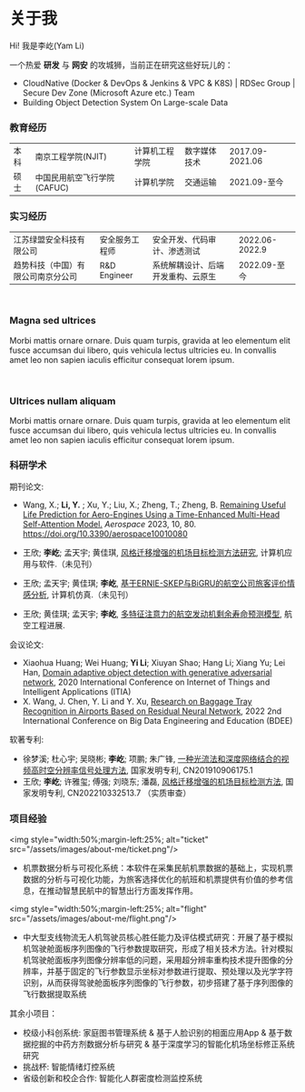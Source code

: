 <link rel="stylesheet" href="assets/css-extension/resume.css" />

# 关于我

Hi! 我是李屹(Yam Li)


一个热爱 **研发** 与 **网安** 的攻城狮，当前正在研究这些好玩儿的：

- CloudNative (Docker & DevOps & Jenkins & VPC & K8S) | RDSec Group | Secure Dev Zone (Microsoft Azure etc.) Team
- Building Object Detection System On Large-scale Data

### 教育经历

| | | | | |
|-|-|-|-|-|
| 本科 | 南京工程学院(NJIT) | 计算机工程学院 | 数字媒体技术 | 2017.09-2021.06 |
| 硕士 | 中国民用航空飞行学院(CAFUC) | 计算机学院 | 交通运输 | 2021.09-至今 |

### 实习经历

| | | | |
|-|-|-|-|
| 江苏绿盟安全科技有限公司 | 安全服务工程师 | 安全开发、代码审计、渗透测试 | 2022.06-2022.9 |
| 趋势科技（中国）有限公司南京分公司 | R&D Engineer | 系统解耦设计、后端开发重构、云原生 | 2022.09-至今 |

<section id="two" class="wrapper">
    <div class="inner alt">
        <section class="spotlight">
            <div class="image"><img src="assets/images/Trend_Micro_logo.png" alt="" /></div>
            <div class="content">
                <h3>Magna sed ultrices</h3>
                <p>Morbi mattis ornare ornare. Duis quam turpis, gravida at leo elementum elit fusce accumsan dui libero, quis vehicula lectus ultricies eu. In convallis amet leo non sapien iaculis efficitur consequat lorem ipsum.</p>
            </div>
        </section>
        <section class="spotlight">
            <div class="image"><img src="assets/images/NSFOCUS_logo.png" alt="" /></div>
            <div class="content">
                <h3>Ultrices nullam aliquam</h3>
                <p>Morbi mattis ornare ornare. Duis quam turpis, gravida at leo elementum elit fusce accumsan dui libero, quis vehicula lectus ultricies eu. In convallis amet leo non sapien iaculis efficitur consequat lorem ipsum.</p>
            </div>
        </section>
    </div>
</section>

### 科研学术

期刊论文:

- Wang, X.; **Li, Y.** ; Xu, Y.; Liu, X.; Zheng, T.; Zheng, B. [Remaining Useful Life Prediction for Aero-Engines Using a Time-Enhanced Multi-Head Self-Attention Model.](https://www.mdpi.com/2226-4310/10/1/80) <em>Aerospace</em> 2023, 10, 80. https://doi.org/10.3390/aerospace10010080

- 王欣; **李屹**; 孟天宇; 黄佳琪, [风格迁移增强的机场目标检测方法研究](), 计算机应用与软件.（未见刊）
- 王欣; 孟天宇; 黄佳琪; **李屹**, [基于ERNIE-SKEP与BiGRU的航空公司旅客评价情感分析](), 计算机仿真.（未见刊）
- 王欣; 黄佳琪; 孟天宇; **李屹**, [多特征注意力的航空发动机剩余寿命预测模型](http://hkgcjz.cnjournals.com/hkgcjz/article/abstract/2022098), 航空工程进展.

会议论文:

- Xiaohua Huang; Wei Huang; **Yi Li**; Xiuyan Shao; Hang Li; Xiang Yu; Lei Han, [Domain adaptive object detection with generative adversarial network](https://ieeexplore.ieee.org/document/9312304), 2020 International Conference on Internet of Things and Intelligent Applications (ITIA)
- X. Wang, J. Chen, Y. Li and Y. Xu, [Research on Baggage Tray Recognition in Airports Based on Residual Neural Network](https://ieeexplore.ieee.org/document/9980849), 2022 2nd International Conference on Big Data Engineering and Education (BDEE)

软著专利:

- 徐梦溪; 杜心宇; 吴晓彬; **李屹**; 项鹏; 朱广锋, [一种光流法和深度网络结合的视频高时空分辨率信号处理方法](https://xueshu.baidu.com/usercenter/paper/show?paperid=1u6u0220285v0x20wb7f0a00jv087515&site=xueshu_se), 国家发明专利, CN201910906175.1
- 王欣; **李屹**; 许雅玺; 傅强; 刘晓东; 潘磊, [风格迁移增强的机场目标检测方法](), 国家发明专利, CN202210332513.7 （实质审查）

### 项目经验


<img style="width:50%;margin-left:25%; alt="ticket" src="/assets/images/about-me/ticket.png"/>

- 机票数据分析与可视化系统：本软件在采集民航机票数据的基础上，实现机票数据的分析与可视化功能，为旅客选择优化的航班和机票提供有价值的参考信息，在推动智慧民航中的智慧出行方面发挥作用。


<img style="width:50%;margin-left:25%; alt="flight" src="/assets/images/about-me/flight.png"/>

- 中大型支线物流无人机驾驶员核心胜任能力及评估模式研究：开展了基于模拟机驾驶舱面板序列图像的飞行参数提取研究，形成了相关技术方法。针对模拟机驾驶舱面板序列图像分辨率低的问题，采用超分辨率重构技术提升图像的分辨率，并基于固定的飞行参数显示坐标对参数进行提取、预处理以及光学字符识别，从而获得驾驶舱面板序列图像的飞行参数，初步搭建了基于序列图像的飞行数据提取系统


其余小项目：

- 校级小科创系统: 家庭图书管理系统 & 基于人脸识别的相面应用App & 基于数据挖掘的中药方剂数据分析与研究 & 基于深度学习的智能化机场坐标修正系统研究
- 挑战杯: 智能情绪灯控系统
- 省级创新和校企合作: 智能化人群密度检测监控系统

